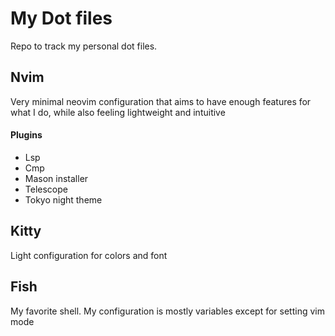 # My Dot files
Repo to track my personal dot files. 

## Nvim
Very minimal neovim configuration that aims to have enough features for what I do, while also feeling lightweight and intuitive

#### Plugins
- Lsp
- Cmp
- Mason installer
- Telescope
- Tokyo night theme

## Kitty
Light configuration for colors and font

## Fish
My favorite shell. My configuration is mostly variables except for setting vim mode
